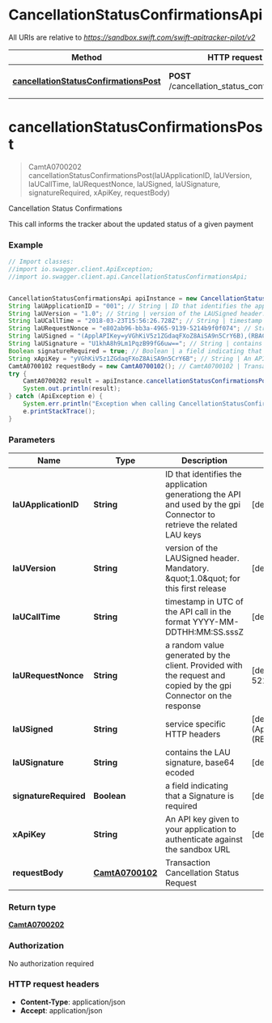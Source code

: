 # CancellationStatusConfirmationsApi

All URIs are relative to *https://sandbox.swift.com/swift-apitracker-pilot/v2*

Method | HTTP request | Description
------------- | ------------- | -------------
[**cancellationStatusConfirmationsPost**](CancellationStatusConfirmationsApi.md#cancellationStatusConfirmationsPost) | **POST** /cancellation_status_confirmations | Cancellation Status Confirmations


<a name="cancellationStatusConfirmationsPost"></a>
# **cancellationStatusConfirmationsPost**
> CamtA0700202 cancellationStatusConfirmationsPost(laUApplicationID, laUVersion, laUCallTime, laURequestNonce, laUSigned, laUSignature, signatureRequired, xApiKey, requestBody)

Cancellation Status Confirmations

This call informs the tracker about the updated status of a given payment

### Example
```java
// Import classes:
//import io.swagger.client.ApiException;
//import io.swagger.client.api.CancellationStatusConfirmationsApi;


CancellationStatusConfirmationsApi apiInstance = new CancellationStatusConfirmationsApi();
String laUApplicationID = "001"; // String | ID that identifies the application generationg the API and used by the gpi Connector to retrieve the related LAU keys
String laUVersion = "1.0"; // String | version of the LAUSigned header. Mandatory. \"1.0\" for this first release
String laUCallTime = "2018-03-23T15:56:26.728Z"; // String | timestamp in UTC of the API call in the format YYYY-MM-DDTHH:MM:SS.sssZ
String laURequestNonce = "e802ab96-bb3a-4965-9139-5214b9f0f074"; // String | a random value generated by the client. Provided with the request and copied by the gpi Connector on the response
String laUSigned = "(ApplAPIKey=yVGhKiV5z1ZGdaqFXoZ8AiSA9n5CrY6B),(RBACRole=[FullViewer/Scope/cclabeb0])"; // String | service specific HTTP headers
String laUSignature = "U1khA8h9Lm1PqzB99fG6uw=="; // String | contains the LAU signature, base64 ecoded
Boolean signatureRequired = true; // Boolean | a field indicating that a Signature is required
String xApiKey = "yVGhKiV5z1ZGdaqFXoZ8AiSA9n5CrY6B"; // String | An API key given to your application to authenticate against the sandbox URL
CamtA0700102 requestBody = new CamtA0700102(); // CamtA0700102 | Transaction Cancellation Status Request
try {
    CamtA0700202 result = apiInstance.cancellationStatusConfirmationsPost(laUApplicationID, laUVersion, laUCallTime, laURequestNonce, laUSigned, laUSignature, signatureRequired, xApiKey, requestBody);
    System.out.println(result);
} catch (ApiException e) {
    System.err.println("Exception when calling CancellationStatusConfirmationsApi#cancellationStatusConfirmationsPost");
    e.printStackTrace();
}
```

### Parameters

Name | Type | Description  | Notes
------------- | ------------- | ------------- | -------------
 **laUApplicationID** | **String**| ID that identifies the application generationg the API and used by the gpi Connector to retrieve the related LAU keys | [default to 001]
 **laUVersion** | **String**| version of the LAUSigned header. Mandatory. \&quot;1.0\&quot; for this first release | [default to 1.0]
 **laUCallTime** | **String**| timestamp in UTC of the API call in the format YYYY-MM-DDTHH:MM:SS.sssZ | [default to 2018-03-23T15:56:26.728Z]
 **laURequestNonce** | **String**| a random value generated by the client. Provided with the request and copied by the gpi Connector on the response | [default to e802ab96-bb3a-4965-9139-5214b9f0f074]
 **laUSigned** | **String**| service specific HTTP headers | [default to (ApplAPIKey&#x3D;yVGhKiV5z1ZGdaqFXoZ8AiSA9n5CrY6B),(RBACRole&#x3D;[FullViewer/Scope/cclabeb0])]
 **laUSignature** | **String**| contains the LAU signature, base64 ecoded | [default to U1khA8h9Lm1PqzB99fG6uw&#x3D;&#x3D;]
 **signatureRequired** | **Boolean**| a field indicating that a Signature is required | [default to true]
 **xApiKey** | **String**| An API key given to your application to authenticate against the sandbox URL | [default to yVGhKiV5z1ZGdaqFXoZ8AiSA9n5CrY6B]
 **requestBody** | [**CamtA0700102**](CamtA0700102.md)| Transaction Cancellation Status Request |

### Return type

[**CamtA0700202**](CamtA0700202.md)

### Authorization

No authorization required

### HTTP request headers

 - **Content-Type**: application/json
 - **Accept**: application/json

